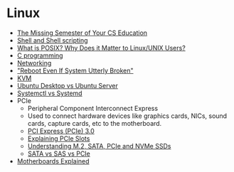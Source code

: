 # Linux

-   [The Missing Semester of Your CS Education](https://dev.harshkapadia.me/resources#the-missing-semester-of-cs-education)
-   [Shell and Shell scripting](https://dev.harshkapadia.me/resources#shell-scripting)
-   [What is POSIX? Why Does it Matter to Linux/UNIX Users?](https://itsfoss.com/posix)
-   [C programming](https://dev.harshkapadia.me/resources#c)
-   [Networking](https://networking.harshkapadia.me/linux)
-   ["Reboot Even If System Utterly Broken"](http://www.alexander-miles.com/?p=200)
-   [KVM](kvm.md)
-   [Ubuntu Desktop vs Ubuntu Server](https://www.makeuseof.com/tag/difference-ubuntu-desktop-ubuntu-server)
-   [Systemctl vs Systemd](https://www.reddit.com/r/redhat/comments/qefrhm/systemctl_vs_systemd_vs_service)
-   PCIe
    -   Peripheral Component Interconnect Express
    -   Used to connect hardware devices like graphics cards, NICs, sound cards, capture cards, etc to the motherboard.
    -   [PCI Express (PCIe) 3.0](https://www.youtube.com/watch?v=LSSHuMHbCWo)
    -   [Explaining PCIe Slots](https://www.youtube.com/watch?v=PrXwe21biJo)
    -   [Understanding M.2, SATA, PCIe and NVMe SSDs](https://www.crucial.com/articles/about-ssd/m2-with-pcie-or-sata)
    -   [SATA vs SAS vs PCIe](https://www.youtube.com/watch?v=JJi-NGZeyxA)
-   [Motherboards Explained](https://www.youtube.com/watch?v=BBAvz6jZEik)
